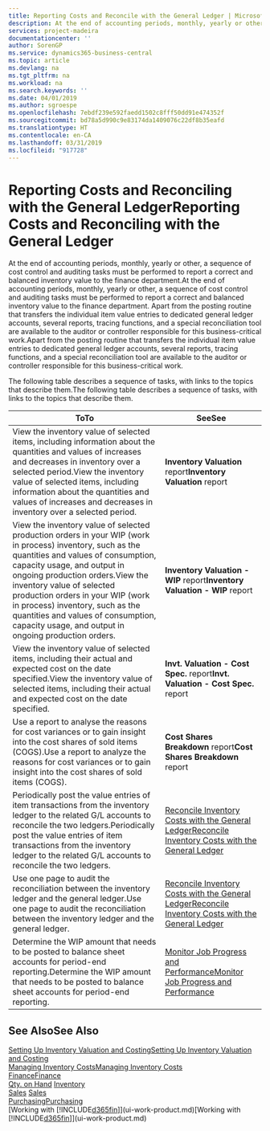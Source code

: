 ```yaml
---
title: Reporting Costs and Reconcile with the General Ledger | Microsoft Docs
description: At the end of accounting periods, monthly, yearly or other, a sequence of cost control and auditing tasks must be performed to report a correct and balanced inventory value to the finance department. Apart from the posting routine that transfers the individual item value entries to dedicated general ledger accounts, several reports, tracing functions, and a special reconciliation tool are available to the auditor or controller responsible for this business-critical work.
services: project-madeira
documentationcenter: ''
author: SorenGP
ms.service: dynamics365-business-central
ms.topic: article
ms.devlang: na
ms.tgt_pltfrm: na
ms.workload: na
ms.search.keywords: ''
ms.date: 04/01/2019
ms.author: sgroespe
ms.openlocfilehash: 7ebdf239e592faedd1502c8fff50dd91e474352f
ms.sourcegitcommit: bd78a5d990c9e83174da1409076c22df8b35eafd
ms.translationtype: HT
ms.contentlocale: en-CA
ms.lasthandoff: 03/31/2019
ms.locfileid: "917728"
---
```

# <a name="reporting-costs-and-reconciling-with-the-general-ledger"></a><span data-ttu-id="4ce16-104">Reporting Costs and Reconciling with the General Ledger</span><span class="sxs-lookup"><span data-stu-id="4ce16-104">Reporting Costs and Reconciling with the General Ledger</span></span>
<span data-ttu-id="4ce16-105">At the end of accounting periods, monthly, yearly or other, a sequence of cost control and auditing tasks must be performed to report a correct and balanced inventory value to the finance department.</span><span class="sxs-lookup"><span data-stu-id="4ce16-105">At the end of accounting periods, monthly, yearly or other, a sequence of cost control and auditing tasks must be performed to report a correct and balanced inventory value to the finance department.</span></span> <span data-ttu-id="4ce16-106">Apart from the posting routine that transfers the individual item value entries to dedicated general ledger accounts, several reports, tracing functions, and a special reconciliation tool are available to the auditor or controller responsible for this business-critical work.</span><span class="sxs-lookup"><span data-stu-id="4ce16-106">Apart from the posting routine that transfers the individual item value entries to dedicated general ledger accounts, several reports, tracing functions, and a special reconciliation tool are available to the auditor or controller responsible for this business-critical work.</span></span>  

 <span data-ttu-id="4ce16-107">The following table describes a sequence of tasks, with links to the topics that describe them.</span><span class="sxs-lookup"><span data-stu-id="4ce16-107">The following table describes a sequence of tasks, with links to the topics that describe them.</span></span>   

|<span data-ttu-id="4ce16-108">**To**</span><span class="sxs-lookup"><span data-stu-id="4ce16-108">**To**</span></span>|<span data-ttu-id="4ce16-109">**See**</span><span class="sxs-lookup"><span data-stu-id="4ce16-109">**See**</span></span>|  
|------------|-------------|  
|<span data-ttu-id="4ce16-110">View the inventory value of selected items, including information about the quantities and values of increases and decreases in inventory over a selected period.</span><span class="sxs-lookup"><span data-stu-id="4ce16-110">View the inventory value of selected items, including information about the quantities and values of increases and decreases in inventory over a selected period.</span></span>|<span data-ttu-id="4ce16-111">**Inventory Valuation** report</span><span class="sxs-lookup"><span data-stu-id="4ce16-111">**Inventory Valuation** report</span></span>|  
|<span data-ttu-id="4ce16-112">View the inventory value of selected production orders in your WIP (work in process) inventory, such as the quantities and values of consumption, capacity usage, and output in ongoing production orders.</span><span class="sxs-lookup"><span data-stu-id="4ce16-112">View the inventory value of selected production orders in your WIP (work in process) inventory, such as the quantities and values of consumption, capacity usage, and output in ongoing production orders.</span></span>|<span data-ttu-id="4ce16-113">**Inventory Valuation - WIP** report</span><span class="sxs-lookup"><span data-stu-id="4ce16-113">**Inventory Valuation - WIP** report</span></span>|  
|<span data-ttu-id="4ce16-114">View the inventory value of selected items, including their actual and expected cost on the date specified.</span><span class="sxs-lookup"><span data-stu-id="4ce16-114">View the inventory value of selected items, including their actual and expected cost on the date specified.</span></span>|<span data-ttu-id="4ce16-115">**Invt. Valuation - Cost Spec.** report</span><span class="sxs-lookup"><span data-stu-id="4ce16-115">**Invt. Valuation - Cost Spec.** report</span></span>|  
|<span data-ttu-id="4ce16-116">Use a report to analyse the reasons for cost variances or to gain insight into the cost shares of sold items (COGS).</span><span class="sxs-lookup"><span data-stu-id="4ce16-116">Use a report to analyze the reasons for cost variances or to gain insight into the cost shares of sold items (COGS).</span></span>|<span data-ttu-id="4ce16-117">**Cost Shares Breakdown** report</span><span class="sxs-lookup"><span data-stu-id="4ce16-117">**Cost Shares Breakdown** report</span></span>|  
|<span data-ttu-id="4ce16-118">Periodically post the value entries of item transactions from the inventory ledger to the related G/L accounts to reconcile the two ledgers.</span><span class="sxs-lookup"><span data-stu-id="4ce16-118">Periodically post the value entries of item transactions from the inventory ledger to the related G/L accounts to reconcile the two ledgers.</span></span>|[<span data-ttu-id="4ce16-119">Reconcile Inventory Costs with the General Ledger</span><span class="sxs-lookup"><span data-stu-id="4ce16-119">Reconcile Inventory Costs with the General Ledger</span></span>](finance-how-to-post-inventory-costs-to-the-general-ledger.md)|  
|<span data-ttu-id="4ce16-120">Use one page to audit the reconciliation between the inventory ledger and the general ledger.</span><span class="sxs-lookup"><span data-stu-id="4ce16-120">Use one page to audit the reconciliation between the inventory ledger and the general ledger.</span></span>|[<span data-ttu-id="4ce16-121">Reconcile Inventory Costs with the General Ledger</span><span class="sxs-lookup"><span data-stu-id="4ce16-121">Reconcile Inventory Costs with the General Ledger</span></span>](finance-how-to-post-inventory-costs-to-the-general-ledger.md)|  
|<span data-ttu-id="4ce16-122">Determine the WIP amount that needs to be posted to balance sheet accounts for period-end reporting.</span><span class="sxs-lookup"><span data-stu-id="4ce16-122">Determine the WIP amount that needs to be posted to balance sheet accounts for period-end reporting.</span></span>|[<span data-ttu-id="4ce16-123">Monitor Job Progress and Performance</span><span class="sxs-lookup"><span data-stu-id="4ce16-123">Monitor Job Progress and Performance</span></span>](projects-how-monitor-progress-performance.md)|

## <a name="see-also"></a><span data-ttu-id="4ce16-124">See Also</span><span class="sxs-lookup"><span data-stu-id="4ce16-124">See Also</span></span>  
[<span data-ttu-id="4ce16-125">Setting Up Inventory Valuation and Costing</span><span class="sxs-lookup"><span data-stu-id="4ce16-125">Setting Up Inventory Valuation and Costing</span></span>](finance-set-up-inventory-valuation-and-costing.md)  
[<span data-ttu-id="4ce16-126">Managing Inventory Costs</span><span class="sxs-lookup"><span data-stu-id="4ce16-126">Managing Inventory Costs</span></span>](finance-manage-inventory-costs.md)  
[<span data-ttu-id="4ce16-127">Finance</span><span class="sxs-lookup"><span data-stu-id="4ce16-127">Finance</span></span>](finance.md)  
<span data-ttu-id="4ce16-128">[Qty. on Hand](inventory-manage-inventory.md) </span><span class="sxs-lookup"><span data-stu-id="4ce16-128">[Inventory](inventory-manage-inventory.md) </span></span>  
<span data-ttu-id="4ce16-129">[Sales](sales-manage-sales.md) </span><span class="sxs-lookup"><span data-stu-id="4ce16-129">[Sales](sales-manage-sales.md) </span></span>  
[<span data-ttu-id="4ce16-130">Purchasing</span><span class="sxs-lookup"><span data-stu-id="4ce16-130">Purchasing</span></span>](purchasing-manage-purchasing.md)  
<span data-ttu-id="4ce16-131">[Working with [!INCLUDE[d365fin](includes/d365fin_md.md)]](ui-work-product.md)</span><span class="sxs-lookup"><span data-stu-id="4ce16-131">[Working with [!INCLUDE[d365fin](includes/d365fin_md.md)]](ui-work-product.md)</span></span>
